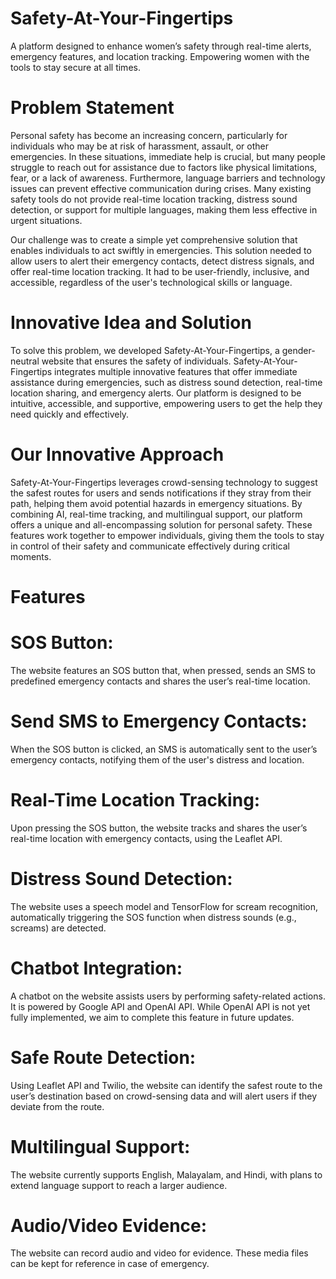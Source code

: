 # Safety-At-Your-Fingertips
A platform designed to enhance women’s safety through real-time alerts, emergency features, and location tracking. Empowering women with the tools to stay secure at all times.

# Problem Statement
Personal safety has become an increasing concern, particularly for individuals who may be at risk of harassment, assault, or other emergencies. In these situations, immediate help is crucial, but many people struggle to reach out for assistance due to factors like physical limitations, fear, or a lack of awareness. Furthermore, language barriers and technology issues can prevent effective communication during crises. Many existing safety tools do not provide real-time location tracking, distress sound detection, or support for multiple languages, making them less effective in urgent situations.

Our challenge was to create a simple yet comprehensive solution that enables individuals to act swiftly in emergencies. This solution needed to allow users to alert their emergency contacts, detect distress signals, and offer real-time location tracking. It had to be user-friendly, inclusive, and accessible, regardless of the user's technological skills or language.

# Innovative Idea and Solution
To solve this problem, we developed Safety-At-Your-Fingertips, a gender-neutral website that ensures the safety of individuals. Safety-At-Your-Fingertips integrates multiple innovative features that offer immediate assistance during emergencies, such as distress sound detection, real-time location sharing, and emergency alerts. Our platform is designed to be intuitive, accessible, and supportive, empowering users to get the help they need quickly and effectively.

# Our Innovative Approach
Safety-At-Your-Fingertips leverages crowd-sensing technology to suggest the safest routes for users and sends notifications if they stray from their path, helping them avoid potential hazards in emergency situations. By combining AI, real-time tracking, and multilingual support, our platform offers a unique and all-encompassing solution for personal safety. These features work together to empower individuals, giving them the tools to stay in control of their safety and communicate effectively during critical moments.

# Features
# SOS Button:
The website features an SOS button that, when pressed, sends an SMS to predefined emergency contacts and shares the user’s real-time location.

# Send SMS to Emergency Contacts:
When the SOS button is clicked, an SMS is automatically sent to the user’s emergency contacts, notifying them of the user's distress and location.

# Real-Time Location Tracking:
Upon pressing the SOS button, the website tracks and shares the user’s real-time location with emergency contacts, using the Leaflet API.

# Distress Sound Detection:
The website uses a speech model and TensorFlow for scream recognition, automatically triggering the SOS function when distress sounds (e.g., screams) are detected.

# Chatbot Integration:
A chatbot on the website assists users by performing safety-related actions. It is powered by Google API and OpenAI API. While OpenAI API is not yet fully implemented, we aim to complete this feature in future updates.

# Safe Route Detection:
Using Leaflet API and Twilio, the website can identify the safest route to the user’s destination based on crowd-sensing data and will alert users if they deviate from the route.

# Multilingual Support:
The website currently supports English, Malayalam, and Hindi, with plans to extend language support to reach a larger audience.

# Audio/Video Evidence:
The website can record audio and video for evidence. These media files can be kept for reference in case of emergency.
